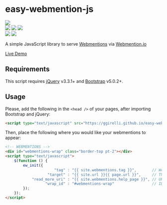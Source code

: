# easy-webmention-js

![](https://img.shields.io/github/license/ggirelli/easy-webmention-js.svg?style=flat)  
![](https://img.shields.io/github/release/ggirelli/easy-webmention-js.svg?style=flat) ![](https://img.shields.io/github/release-date/ggirelli/easy-webmention-js.svg?style=flat) ![](https://img.shields.io/github/languages/code-size/ggirelli/easy-webmention-js.svg?style=flat)  
![](https://img.shields.io/github/watchers/ggirelli/easy-webmention-js.svg?label=Watch&style=social) ![](https://img.shields.io/github/stars/ggirelli/easy-webmention-js.svg?style=social)

A simple JavaScript library to serve [Webmentions](https://www.w3.org/TR/webmention/) via [Webmention.io](https://Webmention.io)

[Live Demo](https://ggirelli.info/blog/2021/08/08/webmentions)

## Requirements

This script requires [jQuery](https://jquery.com/) v3.3.1+ and [Bootstrap](https://getbootstrap.com/) v5.0.2+.

## Usage

Please, add the following in the `<head />` of your pages, after importing Bootstrap and jQuery:
```html
<script type="text/javascript" src="https://ggirelli.github.io/easy-webmention-js/src/easy-webmention.min.js"></script>
```

Then, place the following where you would like your webmentions to appear:

```html
<!-- WEBMENTIONS -->
<div id="webmentions-wrap" class="border-top pt-2"></div>
<script type="text/javascript">
    $(function () {
        ew_init({
                      "tag" : "{{ site.webmentions.tag }}",       // Webmention.io username
                   "target" : "{{ site.url }}{{ page.url }}",     // This page's URL
            "read_more_uri" : "{{ site.webmentions.help_page }}", // URL to help page (optional)
                  "wrap_id" : "#webmentions-wrap"                 // ID of element where to add webmentions
        });
    });
</script>

```

